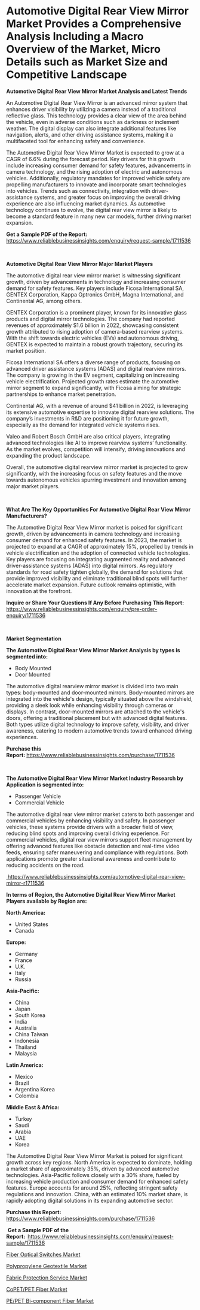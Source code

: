 <p><h1>Automotive Digital Rear View Mirror Market Provides a Comprehensive Analysis Including a Macro Overview of the Market, Micro Details such as Market Size and Competitive Landscape</h1></p><p><strong>Automotive Digital Rear View Mirror Market Analysis and Latest Trends</strong></p>
<p><p>An Automotive Digital Rear View Mirror is an advanced mirror system that enhances driver visibility by utilizing a camera instead of a traditional reflective glass. This technology provides a clear view of the area behind the vehicle, even in adverse conditions such as darkness or inclement weather. The digital display can also integrate additional features like navigation, alerts, and other driving assistance systems, making it a multifaceted tool for enhancing safety and convenience.</p><p>The Automotive Digital Rear View Mirror Market is expected to grow at a CAGR of 6.6% during the forecast period. Key drivers for this growth include increasing consumer demand for safety features, advancements in camera technology, and the rising adoption of electric and autonomous vehicles. Additionally, regulatory mandates for improved vehicle safety are propelling manufacturers to innovate and incorporate smart technologies into vehicles. Trends such as connectivity, integration with driver-assistance systems, and greater focus on improving the overall driving experience are also influencing market dynamics. As automotive technology continues to evolve, the digital rear view mirror is likely to become a standard feature in many new car models, further driving market expansion.</p></p>
<p><strong>Get a Sample PDF of the Report:&nbsp;</strong> <a href="https://www.reliablebusinessinsights.com/enquiry/request-sample/1711536?utm_campaign=96&utm_medium=2&utm_source=Github&utm_content=ia&utm_term=27032025&utm_id=automotive-digital-rear-view-mirror">https://www.reliablebusinessinsights.com/enquiry/request-sample/1711536</a></p>
<p>&nbsp;</p>
<p><strong>Automotive Digital Rear View Mirror Major Market Players</strong></p>
<p><p>The automotive digital rear view mirror market is witnessing significant growth, driven by advancements in technology and increasing consumer demand for safety features. Key players include Ficosa International SA, GENTEX Corporation, Kappa Optronics GmbH, Magna International, and Continental AG, among others.</p><p>GENTEX Corporation is a prominent player, known for its innovative glass products and digital mirror technologies. The company had reported revenues of approximately $1.6 billion in 2022, showcasing consistent growth attributed to rising adoption of camera-based rearview systems. With the shift towards electric vehicles (EVs) and autonomous driving, GENTEX is expected to maintain a robust growth trajectory, securing its market position.</p><p>Ficosa International SA offers a diverse range of products, focusing on advanced driver assistance systems (ADAS) and digital rearview mirrors. The company is growing in the EV segment, capitalizing on increasing vehicle electrification. Projected growth rates estimate the automotive mirror segment to expand significantly, with Ficosa aiming for strategic partnerships to enhance market penetration.</p><p>Continental AG, with a revenue of around $41 billion in 2022, is leveraging its extensive automotive expertise to innovate digital rearview solutions. The company’s investments in R&D are positioning it for future growth, especially as the demand for integrated vehicle systems rises.</p><p>Valeo and Robert Bosch GmbH are also critical players, integrating advanced technologies like AI to improve rearview systems’ functionality. As the market evolves, competition will intensify, driving innovations and expanding the product landscape.</p><p>Overall, the automotive digital rearview mirror market is projected to grow significantly, with the increasing focus on safety features and the move towards autonomous vehicles spurring investment and innovation among major market players.</p></p>
<p>&nbsp;</p>
<p><strong>What Are The Key Opportunities For Automotive Digital Rear View Mirror Manufacturers?</strong></p>
<p><p>The Automotive Digital Rear View Mirror market is poised for significant growth, driven by advancements in camera technology and increasing consumer demand for enhanced safety features. In 2023, the market is projected to expand at a CAGR of approximately 15%, propelled by trends in vehicle electrification and the adoption of connected vehicle technologies. Key players are focusing on integrating augmented reality and advanced driver-assistance systems (ADAS) into digital mirrors. As regulatory standards for road safety tighten globally, the demand for solutions that provide improved visibility and eliminate traditional blind spots will further accelerate market expansion. Future outlook remains optimistic, with innovation at the forefront.</p></p>
<p><strong>Inquire or Share Your Questions If Any Before Purchasing This Report:</strong> <a href="https://www.reliablebusinessinsights.com/enquiry/pre-order-enquiry/1711536?utm_campaign=96&utm_medium=2&utm_source=Github&utm_content=ia&utm_term=27032025&utm_id=automotive-digital-rear-view-mirror">https://www.reliablebusinessinsights.com/enquiry/pre-order-enquiry/1711536</a></p>
<p>&nbsp;</p>
<p><strong>Market Segmentation</strong></p>
<p><strong>The Automotive Digital Rear View Mirror Market Analysis by types is segmented into:</strong></p>
<p><ul><li>Body Mounted</li><li>Door Mounted</li></ul></p>
<p><p>The automotive digital rearview mirror market is divided into two main types: body-mounted and door-mounted mirrors. Body-mounted mirrors are integrated into the vehicle's design, typically situated above the windshield, providing a sleek look while enhancing visibility through cameras or displays. In contrast, door-mounted mirrors are attached to the vehicle's doors, offering a traditional placement but with advanced digital features. Both types utilize digital technology to improve safety, visibility, and driver awareness, catering to modern automotive trends toward enhanced driving experiences.</p></p>
<p><strong>Purchase this Report:&nbsp;</strong><a href="https://www.reliablebusinessinsights.com/purchase/1711536?utm_campaign=96&utm_medium=2&utm_source=Github&utm_content=ia&utm_term=27032025&utm_id=automotive-digital-rear-view-mirror">https://www.reliablebusinessinsights.com/purchase/1711536</a></p>
<p>&nbsp;</p>
<p><strong>The Automotive Digital Rear View Mirror Market Industry Research by Application is segmented into:</strong></p>
<p><ul><li>Passenger Vehicle</li><li>Commercial Vehicle</li></ul></p>
<p><p>The automotive digital rear view mirror market caters to both passenger and commercial vehicles by enhancing visibility and safety. In passenger vehicles, these systems provide drivers with a broader field of view, reducing blind spots and improving overall driving experience. For commercial vehicles, digital rear view mirrors support fleet management by offering advanced features like obstacle detection and real-time video feeds, ensuring safer maneuvering and compliance with regulations. Both applications promote greater situational awareness and contribute to reducing accidents on the road.</p></p>
<p><a href="https://www.reliablebusinessinsights.com/automotive-digital-rear-view-mirror-r1711536?utm_campaign=96&utm_medium=2&utm_source=Github&utm_content=ia&utm_term=27032025&utm_id=automotive-digital-rear-view-mirror">&nbsp;https://www.reliablebusinessinsights.com/automotive-digital-rear-view-mirror-r1711536</a></p>
<p><strong>In terms of Region, the Automotive Digital Rear View Mirror Market Players available by Region are:</strong></p>
<p>
    <p> <strong> North America: </strong>
        <ul>
            <li>United States</li>
            <li>Canada</li>
        </ul>
        </p> 
    <p> <strong> Europe: </strong>
        <ul>
            <li>Germany</li>
            <li>France</li>
            <li>U.K.</li>
            <li>Italy</li>
            <li>Russia</li>
        </ul>
        </p> 
    <p> <strong> Asia-Pacific: </strong>
        <ul>
            <li>China</li>
            <li>Japan</li>
            <li>South Korea</li>
            <li>India</li>
            <li>Australia</li>
            <li>China Taiwan</li>
            <li>Indonesia</li>
            <li>Thailand</li>
            <li>Malaysia</li>
        </ul>
        </p> 
    <p> <strong> Latin America: </strong>
        <ul>
            <li>Mexico</li>
            <li>Brazil</li>
            <li>Argentina Korea</li>
            <li>Colombia</li>
        </ul>
        </p> 
    <p> <strong> Middle East & Africa: </strong>
        <ul>
            <li>Turkey</li>
            <li>Saudi</li>
            <li>Arabia</li>
            <li>UAE</li>
            <li>Korea</li>
        </ul>
    </p>
    </p>
<p><p>The Automotive Digital Rear View Mirror Market is poised for significant growth across key regions. North America is expected to dominate, holding a market share of approximately 35%, driven by advanced automotive technologies. Asia-Pacific follows closely with a 30% share, fueled by increasing vehicle production and consumer demand for enhanced safety features. Europe accounts for around 25%, reflecting stringent safety regulations and innovation. China, with an estimated 10% market share, is rapidly adopting digital solutions in its expanding automotive sector.</p></p>
<p><strong>Purchase this Report: </strong><a href="https://www.reliablebusinessinsights.com/purchase/1711536?utm_campaign=96&utm_medium=2&utm_source=Github&utm_content=ia&utm_term=27032025&utm_id=automotive-digital-rear-view-mirror">https://www.reliablebusinessinsights.com/purchase/1711536</a></p>
<p>&nbsp;<strong>Get a Sample PDF of the Report:&nbsp;&nbsp;</strong><a href="https://www.reliablebusinessinsights.com/enquiry/request-sample/1711536?utm_campaign=96&utm_medium=2&utm_source=Github&utm_content=ia&utm_term=27032025&utm_id=automotive-digital-rear-view-mirror">https://www.reliablebusinessinsights.com/enquiry/request-sample/1711536</a></p>
<p><strong></strong></p>
<p><p><a href="https://github.com/molayrabeta/Market-Research-Report-List-1/blob/main/fiber-optical-switches-market.md?utm_campaign=96&utm_medium=2&utm_source=Github&utm_content=ia&utm_term=27032025&utm_id=automotive-digital-rear-view-mirror">Fiber Optical Switches Market</a></p><p><a href="https://github.com/koopalujale2/Market-Research-Report-List-1/blob/main/polypropylene-geotextile-market.md?utm_campaign=96&utm_medium=2&utm_source=Github&utm_content=ia&utm_term=27032025&utm_id=automotive-digital-rear-view-mirror">Polypropylene Geotextile Market</a></p><p><a href="https://github.com/tineamonaya/Market-Research-Report-List-1/blob/main/fabric-protection-service-market.md?utm_campaign=96&utm_medium=2&utm_source=Github&utm_content=ia&utm_term=27032025&utm_id=automotive-digital-rear-view-mirror">Fabric Protection Service Market</a></p><p><a href="https://github.com/rembaentin6f/Market-Research-Report-List-1/blob/main/copetpet-fiber-market.md?utm_campaign=96&utm_medium=2&utm_source=Github&utm_content=ia&utm_term=27032025&utm_id=automotive-digital-rear-view-mirror">CoPET/PET Fiber Market</a></p><p><a href="https://github.com/dukawashviro/Market-Research-Report-List-1/blob/main/pepet-bi-component-fiber-market.md?utm_campaign=96&utm_medium=2&utm_source=Github&utm_content=ia&utm_term=27032025&utm_id=automotive-digital-rear-view-mirror">PE/PET Bi-component Fiber Market</a></p></p>